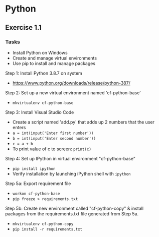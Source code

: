 # Python

## Exercise 1.1

### Tasks

- Install Python on Windows
- Create and manage virtual environments
- Use pip to install and manage packages

Step 1: Install Python 3.8.7 on system

- https://www.python.org/downloads/release/python-387/

Step 2: Set up a new virtual environment named 'cf-python-base'

- `mkvirtualenv cf-python-base`

Step 3: Install Visual Studio Code

- Create a script named 'add.py' that adds up 2 numbers that the user enters
- `a = int(input('Enter first number'))`
- `b = int(input('Enter second number'))`
- `c = a + b`
- To print value of c to screen: `print(c)`

Step 4: Set up IPython in virtual environment "cf-python-base"

- `pip install ipython`
- Verify installation by launching iPython shell with `ipython`

Step 5a: Export requirement file

- `workon cf-python-base`
- `pip freeze > requirements.txt`

Step 5b: Create new environment called "cf-python-copy" & install packages from the requirements.txt file generated from Step 5a.

- `mkvirtualenv cf-python-copy`
- `pip install -r requirements.txt`
